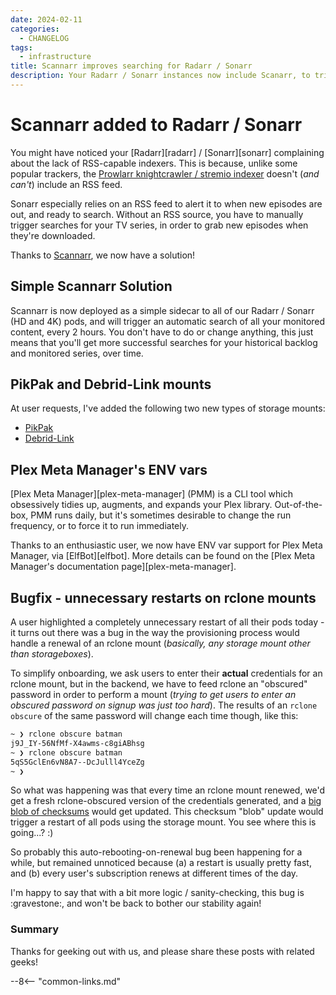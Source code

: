 ```yaml
---
date: 2024-02-11
categories:
  - CHANGELOG
tags:
  - infrastructure
title: Scannarr improves searching for Radarr / Sonarr
description: Your Radarr / Sonarr instances now include Scanarr, to trigger automatic searches (since RSS doesn't work with torrentio/knightcrawler)
---
```


# Scannarr added to Radarr / Sonarr

You might have noticed your [Radarr][radarr] / [Sonarr][sonarr] complaining about the lack of RSS-capable indexers. This is because, unlike some popular trackers, the [Prowlarr knightcrawler / stremio indexer](https://github.com/geek-cookbook/elfhosted-prowlarr-indexers) doesn't (*and can't*) include an RSS feed.

Sonarr especially relies on an RSS feed to alert it to when new episodes are out, and ready to search. Without an RSS source, you have to manually trigger searches for your TV series, in order to grab new episodes when they're downloaded.

Thanks to [Scannarr](https://github.com/Pukabyte/scannarr), we now have a solution!

<!-- more -->

## Simple Scannarr Solution

Scannarr is now deployed as a simple sidecar to all of our Radarr / Sonarr (HD and 4K) pods, and will trigger an automatic search of all your monitored content, every 2 hours. You don't have to do or change anything, this just means that you'll get more successful searches for your historical backlog and monitored series, over time.

## PikPak and Debrid-Link mounts

At user requests, I've added the following two new types of storage mounts:

* [PikPak](https://store.elfhosted.com/product/pikpak-webdav-mount)
* [Debrid-Link](https://store.elfhosted.com/product/debrid-link-webdav-mount)

## Plex Meta Manager's ENV vars

[Plex Meta Manager][plex-meta-manager] (PMM) is a CLI tool which obsessively tidies up, augments, and expands your Plex library. Out-of-the-box, PMM runs daily, but it's sometimes desirable to change the run frequency, or to force it to run immediately.

Thanks to an enthusiastic user, we now have ENV var support for Plex Meta Manager, via [ElfBot][elfbot]. More details can be found on the [Plex Meta Manager's documentation page][plex-meta-manager].

## Bugfix - unnecessary restarts on rclone mounts

A user highlighted a completely unnecessary restart of all their pods today - it turns out there was a bug in the way the provisioning process would handle a renewal of an rclone mount (*basically, any storage mount other than storageboxes*).

To simplify onboarding, we ask users to enter their **actual** credentials for an rclone mount, but in the backend, we have to feed rclone an "obscured" password in order to perform a mount (*trying to get users to enter an obscured password on signup was just too hard*). The results of an `rclone obscure` of the same password will change each time though, like this:

```bash
~ ❯ rclone obscure batman                                                                                                                                                         22:19:46
j9J_IY-56NfMf-X4awms-c8giABhsg
~ ❯ rclone obscure batman                                                                                                                                                         22:19:51
5qS5GclEn6vN8A7--DcJulll4YceZg
~ ❯
```

So what was happening was that every time an rclone mount renewed, we'd get a fresh rclone-obscured version of the credentials generated, and a [big blob of checksums](https://github.com/geek-cookbook/elf-charts/blob/main/charts/other/myprecious/templates/configmaps/configmap-storage-changed.yaml) would get updated. This checksum "blob" update would trigger a restart of all pods using the storage mount. You see where this is going...? :)

So probably this auto-rebooting-on-renewal bug been happening for a while, but remained unnoticed because (a) a restart is usually pretty fast, and (b) every user's subscription renews at different times of the day.

I'm happy to say that with a bit more logic / sanity-checking, this bug is :gravestone:, and won't be back to bother our stability again!

### Summary

Thanks for geeking out with us, and please share these posts with related geeks!

--8<-- "common-links.md"

[^1]: Includes 2 x 26 new sharded flux pods!
